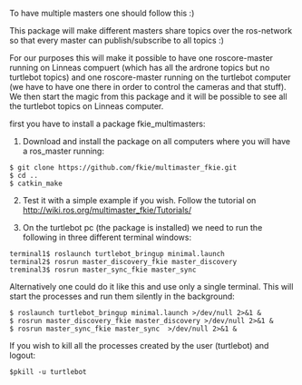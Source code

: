 To have multiple masters one should follow this :)

This package will make different masters share topics over the
ros-network so that every master can publish/subscribe to all topics :)

For our purposes this will make it possible to have one roscore-master
running on Linneas compuert (which has all the ardrone topics but no
turtlebot topics) and one roscore-master running on the turtlebot
computer (we have to have one there in order to control the cameras
and that stuff). We then start the magic from this package and it will
be possible to see all the turtlebot topics on Linneas computer.

first you have to install a package fkie_multimasters:

1. Download and install the package on all computers where you will
have a ros_master running:

```
$ git clone https://github.com/fkie/multimaster_fkie.git
$ cd ..
$ catkin_make
```

2. Test it with a simple example if you wish. Follow the tutorial on
http://wiki.ros.org/multimaster_fkie/Tutorials/

3. On the turtlebot pc (the package is installed) we need to run the following in three different terminal windows:

```
terminal1$ roslaunch turtlebot_bringup minimal.launch 
terminal2$ rosrun master_discovery_fkie master_discovery
treminal3$ rosrun master_sync_fkie master_sync
```

Alternatively one could do it like this and use only a single
terminal. This will start the processes and run them silently in the
background:

```
$ roslaunch turtlebot_bringup minimal.launch >/dev/null 2>&1 &
$ rosrun master_discovery_fkie master_discovery >/dev/null 2>&1 &
$ rosrun master_sync_fkie master_sync  >/dev/null 2>&1 &
```

If you wish to kill all the processes created by the user (turtlebot)
and logout:
```
$pkill -u turtlebot
```
